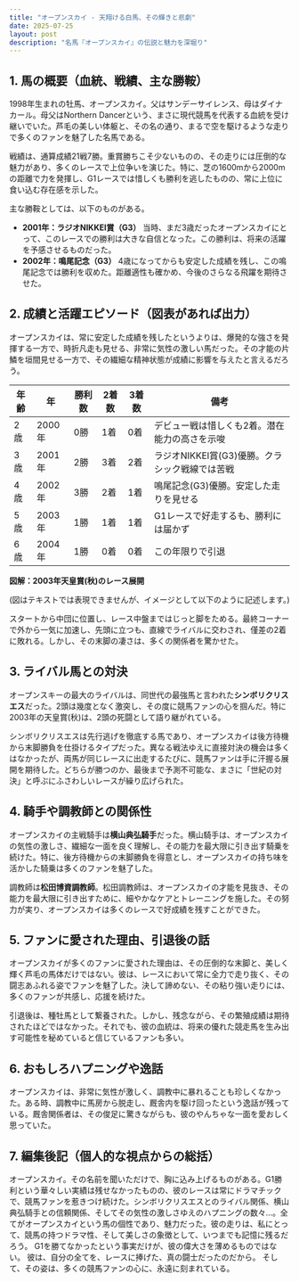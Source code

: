 ```yaml
---
title: "オープンスカイ - 天翔ける白馬、その輝きと悲劇"
date: 2025-07-25
layout: post
description: "名馬『オープンスカイ』の伝説と魅力を深堀り"
---
```


## 1. 馬の概要（血統、戦績、主な勝鞍）

1998年生まれの牡馬、オープンスカイ。父はサンデーサイレンス、母はダイナカール。母父はNorthern Dancerという、まさに現代競馬を代表する血統を受け継いでいた。芦毛の美しい体躯と、その名の通り、まるで空を駆けるような走りで多くのファンを魅了した名馬である。

戦績は、通算成績21戦7勝。重賞勝ちこそ少ないものの、その走りには圧倒的な魅力があり、多くのレースで上位争いを演じた。特に、芝の1600mから2000mの距離で力を発揮し、G1レースでは惜しくも勝利を逃したものの、常に上位に食い込む存在感を示した。

主な勝鞍としては、以下のものがある。

* **2001年：ラジオNIKKEI賞（G3）**  当時、まだ3歳だったオープンスカイにとって、このレースでの勝利は大きな自信となった。この勝利は、将来の活躍を予感させるものだった。
* **2002年：鳴尾記念（G3）**  4歳になってからも安定した成績を残し、この鳴尾記念では勝利を収めた。距離適性も確かめ、今後のさらなる飛躍を期待させた。


## 2. 成績と活躍エピソード（図表があれば出力）

オープンスカイは、常に安定した成績を残したというよりは、爆発的な強さを発揮する一方で、時折凡走も見せる、非常に気性の激しい馬だった。その才能の片鱗を垣間見せる一方で、その繊細な精神状態が成績に影響を与えたと言えるだろう。

| 年齢 | 年 | 勝利数 | 2着数 | 3着数 | 備考 |
|---|---|---|---|---|---|
| 2歳 | 2000年 | 0勝 | 1着 | 0着 |  デビュー戦は惜しくも2着。潜在能力の高さを示唆 |
| 3歳 | 2001年 | 2勝 | 3着 | 2着 | ラジオNIKKEI賞(G3)優勝。クラシック戦線では苦戦 |
| 4歳 | 2002年 | 3勝 | 2着 | 1着 | 鳴尾記念(G3)優勝。安定した走りを見せる |
| 5歳 | 2003年 | 1勝 | 1着 | 1着 |  G1レースで好走するも、勝利には届かず |
| 6歳 | 2004年 | 1勝 | 0着 | 0着 |  この年限りで引退 |


**図解：2003年天皇賞(秋)のレース展開**

(図はテキストでは表現できませんが、イメージとして以下のように記述します。)

スタートから中団に位置し、レース中盤まではじっと脚をためる。最終コーナーで外から一気に加速し、先頭に立つも、直線でライバルに交わされ、僅差の2着に敗れる。しかし、その末脚の凄さは、多くの関係者を驚かせた。


## 3. ライバル馬との対決

オープンスキーの最大のライバルは、同世代の最強馬と言われた**シンボリクリスエス**だった。2頭は幾度となく激突し、その度に競馬ファンの心を掴んだ。特に2003年の天皇賞(秋)は、2頭の死闘として語り継がれている。

シンボリクリスエスは先行逃げを徹底する馬であり、オープンスカイは後方待機から末脚勝負を仕掛けるタイプだった。異なる戦法ゆえに直接対決の機会は多くはなかったが、両馬が同じレースに出走するたびに、競馬ファンは手に汗握る展開を期待した。どちらが勝つのか、最後まで予測不可能な、まさに「世紀の対決」と呼ぶにふさわしいレースが繰り広げられた。


## 4. 騎手や調教師との関係性

オープンスカイの主戦騎手は**横山典弘騎手**だった。横山騎手は、オープンスカイの気性の激しさ、繊細な一面を良く理解し、その能力を最大限に引き出す騎乗を続けた。特に、後方待機からの末脚勝負を得意とし、オープンスカイの持ち味を活かした騎乗は多くのファンを魅了した。

調教師は**松田博資調教師**。松田調教師は、オープンスカイの才能を見抜き、その能力を最大限に引き出すために、細やかなケアとトレーニングを施した。その努力が実り、オープンスカイは多くのレースで好成績を残すことができた。


## 5. ファンに愛された理由、引退後の話

オープンスカイが多くのファンに愛された理由は、その圧倒的な末脚と、美しく輝く芦毛の馬体だけではない。彼は、レースにおいて常に全力で走り抜く、その闘志あふれる姿でファンを魅了した。決して諦めない、その粘り強い走りには、多くのファンが共感し、応援を続けた。

引退後は、種牡馬として繋養された。しかし、残念ながら、その繁殖成績は期待されたほどではなかった。それでも、彼の血統は、将来の優れた競走馬を生み出す可能性を秘めていると信じているファンも多い。


## 6. おもしろハプニングや逸話

オープンスカイは、非常に気性が激しく、調教中に暴れることも珍しくなかった。ある時、調教中に馬房から脱走し、厩舎内を駆け回ったという逸話が残っている。厩舎関係者は、その俊足に驚きながらも、彼のやんちゃな一面を愛おしく思っていた。


## 7. 編集後記（個人的な視点からの総括）

オープンスカイ。その名前を聞いただけで、胸に込み上げるものがある。G1勝利という華々しい実績は残せなかったものの、彼のレースは常にドラマチックで、競馬ファンを惹きつけ続けた。シンボリクリスエスとのライバル関係、横山典弘騎手との信頼関係、そしてその気性の激しさゆえのハプニングの数々…。全てがオープンスカイという馬の個性であり、魅力だった。彼の走りは、私にとって、競馬の持つドラマ性、そして美しさの象徴として、いつまでも記憶に残るだろう。  G1を勝てなかったという事実だけが、彼の偉大さを薄めるものではない。  彼は、自分の全てを、レースに捧げた、真の闘士だったのだから。  そして、その姿は、多くの競馬ファンの心に、永遠に刻まれている。

